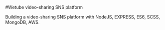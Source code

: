 #Wetube video-sharing SNS platform

Building a video-sharing SNS platform with NodeJS, EXPRESS, ES6, SCSS, MongoDB, AWS.
